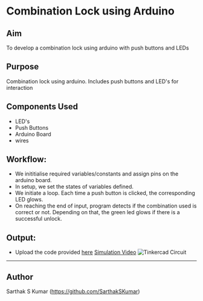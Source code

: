 # Combination Lock using Arduino
## Aim
To develop a combination lock using arduino with push buttons and LEDs
## Purpose
Combination lock using arduino. Includes push buttons and LED's for interaction

## Components Used
- LED's
- Push Buttons
- Arduino Board
- wires
## Workflow:

- We inititialise required variables/constants and assign pins on the arduino board.
- In setup, we set the states of variables defined. 
- We initiate a loop. Each time a push button is clicked, the corresponding LED glows.
- On reaching the end of input, program detects if the combination used is correct or not. Depending on that, the green led glows if there is a successful unlock.

## Output:

- Upload the code provided [here](https://github.com/SarthakSKumar/IoT-Spot/blob/eaca44909b6084c5558b39605c2c37f76e3a7c05/Arduino/Combination%20Lock%20using%20Arduino/Combination_Lock_Using_Arduino.ino)
[Simulation Video](https://github.com/SarthakSKumar/IoT-Spot/blob/d70254b42d2277a4498307de67b5766483c1da22/Arduino/Combination%20Lock%20using%20Arduino/Images/Combination_Lock_Using_Arduino_Simulation.mp4)
![Tinkercad Circuit](https://github.com/SarthakSKumar/IoT-Spot/blob/afeb7f72df42d1f51fa8661ac18d3fe8b18ef4ba/Arduino/Combination%20Lock%20using%20Arduino/Images/Circuit%20Diagram.png)

---
## Author
Sarthak S Kumar
(https://github.com/SarthakSKumar)